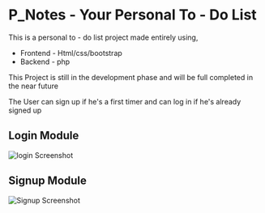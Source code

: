
# P_Notes - Your Personal To - Do List

This is a personal to - do list project made entirely using,
- Frontend - Html/css/bootstrap
- Backend - php

This Project is still in the development phase and will be full completed in the near future

The User can sign up if he's a first timer and can log in if he's already signed up




## Login Module

![login Screenshot](https://github.com/hasnainmakada-99/To_Do-List/blob/master/login.jpg)

## Signup Module

![Signup Screenshot](https://github.com/hasnainmakada-99/To_Do-List/blob/master/signup.jpg)